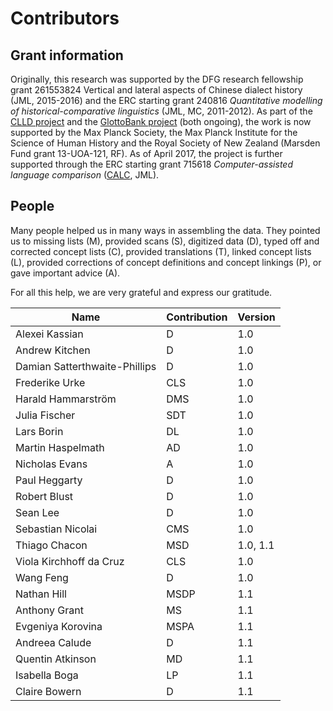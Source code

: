 # Contributors

## Grant information

Originally, this research was supported by the DFG research fellowship grant 261553824
Vertical and lateral aspects of Chinese dialect history (JML, 2015-2016) and the ERC
starting grant 240816 *Quantitative modelling of historical-comparative
linguistics* (JML, MC, 2011-2012). As part of the [CLLD project](http://clld.org) and the [GlottoBank project](http://glottobank.org) (both ongoing), the work is now supported by the Max
Planck Society, the Max Planck Institute for the Science of Human History and
the Royal Society of New Zealand (Marsden Fund grant 13-UOA-121, RF). As of April 2017, the project is further supported 
through the ERC starting grant 715618 *Computer-assisted language comparison* ([CALC](http://calc.digling.org), JML).

## People

Many people helped us in many
ways in assembling the data. They pointed us to missing
lists (M), provided scans (S), digitized data (D), typed off
and corrected concept lists (C), provided translations (T),
linked concept lists (L), provided corrections of concept definitions and concept linkings (P), or gave important advice (A). 

For all this help, we are very grateful and express our gratitude.

Name | Contribution | Version |
--- | --- | --- |
Alexei Kassian | D | 1.0  
Andrew Kitchen | D | 1.0 
Damian Satterthwaite-Phillips | D | 1.0 
Frederike Urke | CLS | 1.0  
Harald Hammarström | DMS | 1.0 
Julia Fischer | SDT | 1.0 
Lars Borin | DL | 1.0 
Martin Haspelmath | AD | 1.0  
Nicholas Evans | A | 1.0
Paul Heggarty | D | 1.0
Robert Blust | D | 1.0 
Sean Lee | D | 1.0
Sebastian Nicolai | CMS | 1.0  
Thiago Chacon | MSD | 1.0, 1.1 
Viola Kirchhoff da Cruz | CLS | 1.0 
Wang Feng | D | 1.0
Nathan Hill | MSDP | 1.1
Anthony Grant | MS | 1.1
Evgeniya Korovina | MSPA | 1.1
Andreea Calude | D | 1.1
Quentin Atkinson | MD | 1.1
Isabella Boga | LP | 1.1
Claire Bowern | D | 1.1
